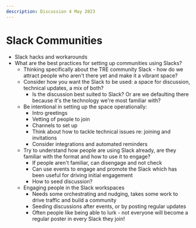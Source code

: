 ```yaml
---
description: Discussion 4 May 2023
---
```


# Slack Communities



* Slack hacks and workarounds
* What are the best practices for setting up communities using Slacks?&#x20;
  * Thinking specifically about the TRE community Slack - how do we attract people who aren't there yet and make it a vibrant space?&#x20;
  * Consider how you want the Slack to be used: a space for discussion, technical updates, a mix of both?&#x20;
    * Is the discussion best suited to Slack? Or are we defaulting there because it's the technology we're most familiar with?&#x20;
  * &#x20;Be intentional in setting up the space operationally:&#x20;
    * Intro greetings&#x20;
    * Vetting of people to join
    * Channels to set up
    * Think about how to tackle technical issues re: joining and invitations&#x20;
    * Consider integrations and automated reminders&#x20;
  * Try to understand how people are using Slack already, are they familiar with the format and how to use it to engage?&#x20;
    * If people aren't familiar, can disengage and not check&#x20;
    * Can use events to engage and promote the Slack which has been useful for driving initial engagement
    * How to seed discussion?&#x20;
  * Engaging people in the Slack workspaces
    * Needs some orchestrating and nudging, takes some work to drive traffic and build a community &#x20;
    * Seeding discussions after events, or by posting regular updates &#x20;
    * Often people like being able to lurk - not everyone will become a regular poster in every Slack they join!&#x20;
